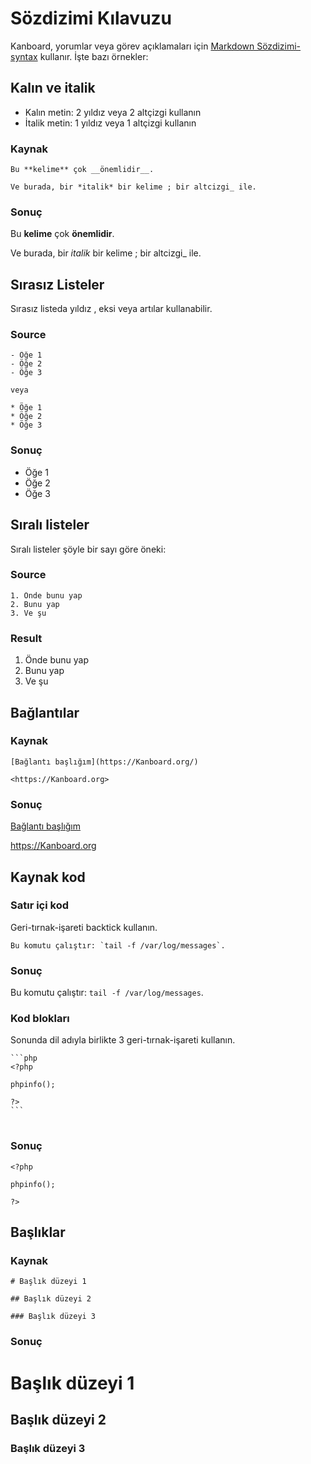 Sözdizimi Kılavuzu
============

Kanboard, yorumlar veya görev açıklamaları için [Markdown Sözdizimi-syntax](http://en.wikipedia.org/wiki/Markdown) kullanır.
İşte bazı örnekler:

Kalın ve italik
----------------

- Kalın metin: 2 yıldız veya 2 altçizgi kullanın
- İtalik metin: 1 yıldız veya 1 altçizgi kullanın

### Kaynak
```
Bu **kelime** çok __önemlidir__.

Ve burada, bir *italik* bir kelime ; bir altcizgi_ ile.
```

### Sonuç

Bu **kelime** çok __önemlidir__.

Ve burada, bir *italik* bir kelime ; bir altcizgi_ ile.

Sırasız Listeler
---------------

Sırasız listeda yıldız , eksi veya artılar kullanabilir.

### Source

```
- Öğe 1
- Öğe 2
- Öğe 3

veya

* Öğe 1
* Öğe 2
* Öğe 3
```

### Sonuç

- Öğe 1
- Öğe 2
- Öğe 3

Sıralı listeler
-------------

Sıralı listeler şöyle bir sayı göre öneki:

### Source

```
1. Önde bunu yap
2. Bunu yap
3. Ve şu
```

### Result

1. Önde bunu yap
2. Bunu yap
3. Ve şu

Bağlantılar
-----

### Kaynak

```
[Bağlantı başlığım](https://Kanboard.org/)

<https://Kanboard.org>

```

### Sonuç

[Bağlantı başlığım](https://Kanboard.org/)

<https://Kanboard.org>

Kaynak kod
-----------

### Satır içi kod

Geri-tırnak-işareti backtick kullanın.

```
Bu komutu çalıştır: `tail -f /var/log/messages`.
```

### Sonuç

Bu komutu çalıştır: `tail -f /var/log/messages`.

### Kod blokları

Sonunda dil adıyla birlikte 3 geri-tırnak-işareti kullanın.

<pre>
<code class="language-markdown">```php
&lt;?php

phpinfo();

?&gt;
```
</code>
</pre>

### Sonuç

```
<?php

phpinfo();

?>
```

Başlıklar
------

### Kaynak

```
# Başlık düzeyi 1

## Başlık düzeyi 2

### Başlık düzeyi 3
```

### Sonuç

# Başlık düzeyi 1

## Başlık düzeyi 2

### Başlık düzeyi 3
